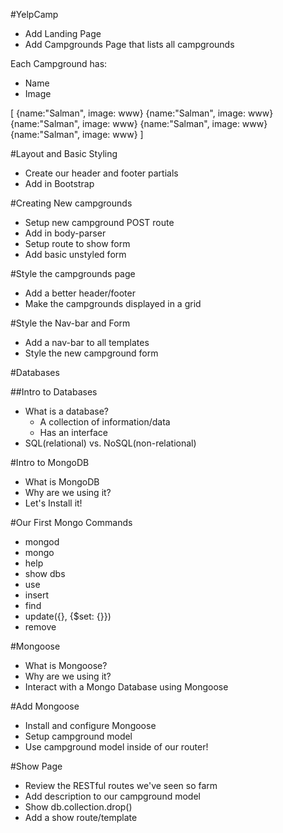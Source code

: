 #YelpCamp

* Add Landing Page
* Add Campgrounds Page that lists all campgrounds

Each Campground has:
* Name
* Image

[
{name:"Salman", image: www}
{name:"Salman", image: www}
{name:"Salman", image: www}
{name:"Salman", image: www}
{name:"Salman", image: www}
]


#Layout and Basic Styling
* Create our header and footer partials
* Add in Bootstrap


#Creating New campgrounds
* Setup new campground POST route
* Add in body-parser
* Setup route to show form
* Add basic unstyled form


#Style the campgrounds page
* Add a better header/footer
* Make the campgrounds displayed in a grid


#Style the Nav-bar and Form
* Add a nav-bar to all templates
* Style the new campground form


#Databases

##Intro to Databases
* What is a database?
    * A collection of information/data
    * Has an interface
* SQL(relational) vs. NoSQL(non-relational)


#Intro to MongoDB
* What is MongoDB
* Why are we using it?
* Let's Install it!


#Our First Mongo Commands
* mongod
* mongo
* help
* show dbs
* use
* insert
* find
* update({}, {$set: {}})
* remove


#Mongoose
* What is Mongoose?
* Why are we using it?
* Interact with a Mongo Database using Mongoose


#Add Mongoose
* Install and configure Mongoose
* Setup campground model
* Use campground model inside of our router!


#Show Page
* Review the RESTful routes we've seen so farm
* Add description to our campground model
* Show db.collection.drop()
* Add a show route/template
